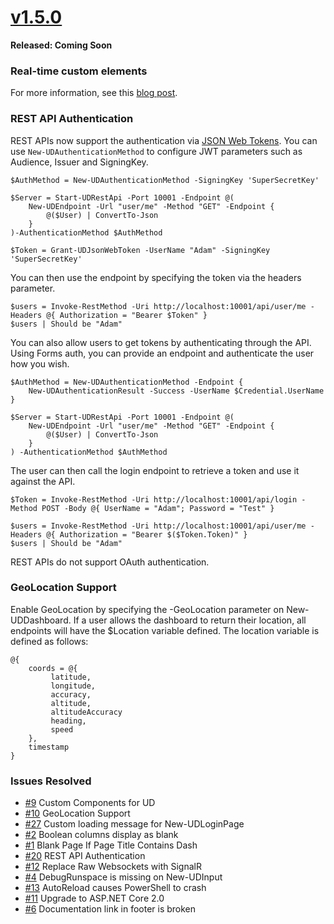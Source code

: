 # [v1.5.0](https://www.powershellgallery.com/packages/UniversalDashboard/1.5.0)

**Released: Coming Soon**

### Real-time custom elements

For more information, see this [blog post](https://poshtools.com/2018/02/17/building-real-time-web-apps-powershell-universal-dashboard/).

### REST API Authentication 

REST APIs now support the authentication via [JSON Web Tokens](https://jwt.io/). You can use `New-UDAuthenticationMethod` to configure JWT parameters such as Audience, Issuer and SigningKey. 

```
$AuthMethod = New-UDAuthenticationMethod -SigningKey 'SuperSecretKey'

$Server = Start-UDRestApi -Port 10001 -Endpoint @(
    New-UDEndpoint -Url "user/me" -Method "GET" -Endpoint {
        @($User) | ConvertTo-Json
    }
)-AuthenticationMethod $AuthMethod

$Token = Grant-UDJsonWebToken -UserName "Adam" -SigningKey 'SuperSecretKey' 
```

You can then use the endpoint by specifying the token via the headers parameter. 

```
$users = Invoke-RestMethod -Uri http://localhost:10001/api/user/me -Headers @{ Authorization = "Bearer $Token" }
$users | Should be "Adam"
```

You can also allow users to get tokens by authenticating through the API. Using Forms auth, you can provide an endpoint and authenticate the user how you wish. 

```
$AuthMethod = New-UDAuthenticationMethod -Endpoint {
    New-UDAuthenticationResult -Success -UserName $Credential.UserName
}

$Server = Start-UDRestApi -Port 10001 -Endpoint @(
    New-UDEndpoint -Url "user/me" -Method "GET" -Endpoint {
        @($User) | ConvertTo-Json
    }
) -AuthenticationMethod $AuthMethod
```

The user can then call the login endpoint to retrieve a token and use it against the API. 

```
$Token = Invoke-RestMethod -Uri http://localhost:10001/api/login -Method POST -Body @{ UserName = "Adam"; Password = "Test" }

$users = Invoke-RestMethod -Uri http://localhost:10001/api/user/me -Headers @{ Authorization = "Bearer $($Token.Token)" }
$users | Should be "Adam"
```

REST APIs do not support OAuth authentication. 

### GeoLocation Support

Enable GeoLocation by specifying the -GeoLocation parameter on New-UDDashboard. If a user allows the dashboard to return their location, all endpoints will have the $Location variable defined. The location variable is defined as follows: 

```
@{
    coords = @{
         latitude, 
         longitude,
         accuracy,
         altitude,
         altitudeAccuracy
         heading,
         speed
    },
    timestamp
}
```

### Issues Resolved

- [\#9](https://github.com/ironmansoftware/universal-dashboard/issues/9) Custom Components for UD
- [\#10](https://github.com/ironmansoftware/universal-dashboard/issues/10) GeoLocation Support
- [\#27](https://github.com/ironmansoftware/universal-dashboard/issues/27) Custom loading message for New-UDLoginPage
- [\#2](https://github.com/ironmansoftware/universal-dashboard/issues/2) Boolean columns display as blank
- [\#1](https://github.com/ironmansoftware/universal-dashboard/issues/1) Blank Page If Page Title Contains Dash
- [\#20](https://github.com/ironmansoftware/universal-dashboard/issues/20) REST API Authentication
- [\#12](https://github.com/ironmansoftware/universal-dashboard/issues/12) Replace Raw Websockets with SignalR
- [\#4](https://github.com/ironmansoftware/universal-dashboard/issues/4) DebugRunspace is missing on New-UDInput
- [\#13](https://github.com/ironmansoftware/universal-dashboard/issues/13) AutoReload causes PowerShell to crash
- [\#11](https://github.com/ironmansoftware/universal-dashboard/issues/11) Upgrade to ASP.NET Core 2.0
- [\#6](https://github.com/ironmansoftware/universal-dashboard/issues/6) Documentation link in footer is broken


























 
